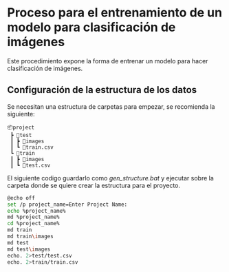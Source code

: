 # Proceso para el entrenamiento de un modelo para clasificación de imágenes

Este procedimiento expone la forma de entrenar un modelo para hacer clasificación de imágenes.

## Configuración de la estructura de los datos

Se necesitan una estructura de carpetas para empezar, se recomienda la siguiente:

```folder
📦project
 ┣ 📂test
 ┃ ┣ 📂images
 ┃ ┗ 📜train.csv
 ┗ 📂train
 ┃ ┣ 📂images
 ┃ ┗ 📜test.csv
```

El siguiente codigo guardarlo como _gen_structure.bat_ y ejecutar sobre la carpeta donde se quiere crear la estructura para el proyecto.

```bash
@echo off
set /p project_name=Enter Project Name: 
echo %project_name%
md %project_name%
cd %project_name%
md train
md train\images
md test
md test\images
echo. 2>test/test.csv
echo. 2>train/train.csv
```